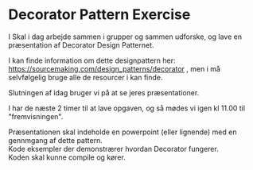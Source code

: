 <!-- JS use if these pages are used as githubpages. can be deleted if used elsewhere -->
<script src="https://code.jquery.com/jquery-3.2.1.min.js"></script>
<script src="script.js"></script>

# Decorator Pattern Exercise 

I Skal i dag arbejde sammen i grupper og sammen udforske, og lave en præsentation af Decorator Design Patternet.

I kan finde information om dette designpattern her: https://sourcemaking.com/design_patterns/decorator , men i må selvfølgelig bruge alle de resourcer i kan finde. 

Slutningen af idag bruger vi på at se jeres præsentationer. 

I har de næste 2 timer til at lave opgaven, og så mødes vi igen kl 11.00 til "fremvisningen".

Præsentationen skal indeholde en powerpoint (eller lignende) med en gennmgang af dette pattern.    
Kode eksempler der demonstrærer hvordan Decorator fungerer.    
Koden skal kunne compile og kører.

